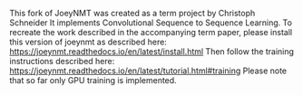 This fork of JoeyNMT was created as a term project by Christoph Schneider
It implements Convolutional Sequence to Sequence Learning.
To recreate the work described in the accompanying term paper, please install this version of joeynmt as described here:
	https://joeynmt.readthedocs.io/en/latest/install.html
Then follow the training instructions described here:
	https://joeynmt.readthedocs.io/en/latest/tutorial.html#training
Please note that so far only GPU training is implemented.


